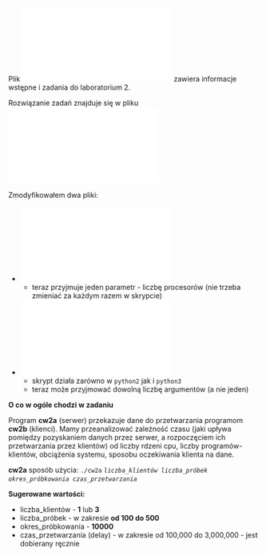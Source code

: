 Plik ![SCZR_LabV2_Cw2.pdf](/sczr_lab2/SCZR_LabV2_Cw2.pdf) zawiera informacje wstępne i zadania do laboratorium 2.

Rozwiązanie zadań znajduje się w pliku ![Walkthrough2.md](/sczr_lab2/Walkthrough2.md)

Zmodyfikowałem dwa pliki:
- ![owrt_ext4_9p.sh](/sczr_lab2/owrt_ext4_9p.sh) 
    - teraz przyjmuje jeden parametr - liczbę procesorów (nie trzeba zmieniać za każdym razem w skrypcie)
- ![plot_histogram.py](/sczr_lab2/plot_histogram.py) 
    - skrypt działa zarówno w `python2` jak i `python3`
    - teraz może przyjmować dowolną liczbę argumentów (a nie jeden)

**O co w ogóle chodzi w zadaniu**

Program **cw2a** (serwer) przekazuje dane do przetwarzania programom **cw2b** (klienci). Mamy przeanalizować zależność czasu (jaki upływa pomiędzy pozyskaniem danych przez serwer, a rozpoczęciem ich przetwarzania przez klientów) od liczby rdzeni cpu, liczby programów-klientów, obciążenia systemu, sposobu oczekiwania klienta na dane.

**cw2a** sposób użycia:
`./cw2a` *`liczba_klientów liczba_próbek okres_próbkowania czas_przetwarzania`*

**Sugerowane wartości:**
- liczba_klientów - **1** lub **3**
- liczba_próbek - w zakresie **od 100 do 500**
- okres_próbkowania - **10000**
- czas_przetwarzania (delay) - w zakresie od 100,000 do 3,000,000 - jest dobierany ręcznie

